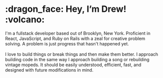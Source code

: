 <h1>:dragon_face: Hey, I’m Drew! :volcano:</h1>
I'm a fullstack developer based out of Brooklyn, New York. Proficient in React, JavaScript, and Ruby on Rails with a zeal for creative problem solving. A problem is just 
progress that hasn't happened yet.
<br><br>
I love to build things or break things and then make them better. I approach building code in the same way I approach building a song or rebuilding vintage mopeds. 
It should be easily understood, efficient, fast, and designed with future modifications in mind.


<!---
VandelayUtd/VandelayUtd is a ✨ special ✨ repository because its `README.md` (this file) appears on your GitHub profile.
You can click the Preview link to take a look at your changes.
--->
